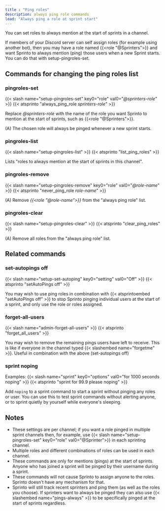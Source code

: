```yaml
---
title : "Ping roles"
description: always ping role commands
lead: "Always ping a role at sprint start"
---
```

You can set roles to always mention at the start of sprints in a channel.

If members of your Discord server can self assign roles (for example using another bot), then you may have a role named {{<role "@Sprinters">}} and want Sprinto to always mention (ping) those users when a new Sprint starts. You can do that with setup-pingroles-set.

## Commands for changing the ping roles list

### pingroles-set

{{< slash name="setup-pingroles-set" key0="role" val0="_@sprinters-role_" >}} 
{{< atsprinto "always_ping_role _sprinters-role_" >}} 

Replace _@sprinters-role_ with the name of the role you want Sprinto to mention at the start of sprints, such as {{<role "@Sprinters">}}.

 (A) The chosen role will always be pinged whenever a new sprint starts. 
 
### pingroles-list

{{< slash name="setup-pingroles-list" >}} 
{{< atsprinto "list_ping_roles" >}} 

Lists "roles to always mention at the start of sprints in this channel".

### pingroles-remove

{{< slash name="setup-pingroles-remove" key0="role" val0="_@role-name_" >}} 
{{< atsprinto "never_ping_role _role-name_" >}} 

(A) Remove _{{<role "@role-name">}}_ from the "always ping role" list.

### pingroles-clear

{{< slash name="setup-pingroles-clear" >}} 
{{< atsprinto "clear_ping_roles" >}} 

(A) Remove all roles from the "always ping role" list.

## Related commands

### set-autopings off

{{< slash name="setup-set-autoping" key0="setting" val0="Off" >}} 
{{< atsprinto "setAutoPings off" >}}

You may wish to use ping roles in combination with {{< atsprintoembed "setAutoPings off" >}} to stop Sprinto pinging individual users at the start of a sprint, and only use the role or roles assigned.

### forget-all-users

{{< slash name="admin-forget-all-users" >}}
{{< atsprinto "forget_all_users" >}}

You may wish to remove the remaining pings users have left to receive. This is like if everyone in the channel typed {{< slashembed name="forgetme" >}}. Useful in combination with the above (set-autopings off)

### sprint noping
Examples:
{{< slash name="sprint" key0="options" val0="for 1000 seconds noping" >}} 
{{< atsprinto "sprint for 99.9 please noping" >}}

Add `noping` to a sprint command to start a sprint without pinging any roles or user. You can use this to test sprint commands without alerting anyone, or to sprint quietly by yourself while everyone's sleeping.

## Notes

* These settings are per channel; if you want a role pinged in multiple sprint channels then, for example, use {{< slash name="setup-pingroles-set" key0="role" val0="@Sprinter">}} in each sprinting channel. 
* Multiple roles and different combinations of roles can be used in each channel.
* These commands are only for mentions (pings) at the start of sprints. Anyone who has joined a sprint will be pinged by their username during a sprint.
* These commands will not cause Sprinto to assign anyone to the roles. Sprinto doesn't have any mechanism for that.
* Sprinto will still track recent sprinters and ping them (as well as the roles you choose). If sprinters want to always be pinged they can also use {{< slashembed name="pings-always" >}} to be specifically pinged at the start of sprints regardless.
